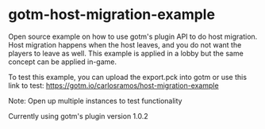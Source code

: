 # gotm-host-migration-example
Open source example on how to use gotm's plugin API to do host migration.
Host migration happens when the host leaves, and you do not want the players to leave as well.
This example is applied in a lobby but the same concept can be applied in-game.

To test this example, you can upload the export.pck into gotm or use this link to test:
https://gotm.io/carlosramos/host-migration-example

Note: Open up multiple instances to test functionality

Currently using gotm's plugin version 1.0.2
